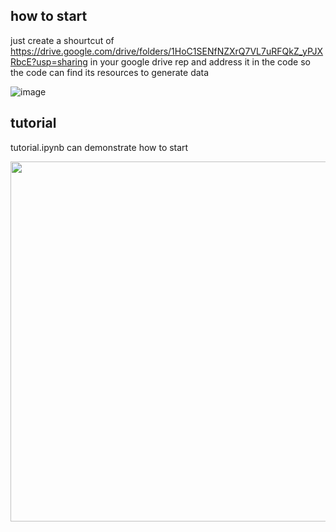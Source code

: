 <!-- ABOUT THE PROJECT -->
## how to start 
just create a shourtcut of https://drive.google.com/drive/folders/1HoC1SENfNZXrQ7VL7uRFQkZ_yPJXRbcE?usp=sharing in your google drive rep and address it in the code so the code can find its resources to generate data


![image](https://user-images.githubusercontent.com/104670716/166146008-9147e25b-952f-495b-8f0d-10e73182a4fb.png)



## tutorial 
tutorial.ipynb can demonstrate how to start 


<img  src="https://mir-s3-cdn-cf.behance.net/project_modules/max_1200/eeda1b80495429.5ce319b8f09ae.gif" style="width:60vw;height:auto;" >
